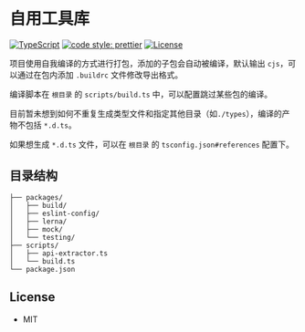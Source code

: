 # 自用工具库

[![TypeScript](https://img.shields.io/badge/lang-typescript-informational?style=flat-square)](https://www.typescriptlang.org)
[![code style: prettier](https://img.shields.io/badge/code_style-prettier-ff69b4.svg?style=flat-square)](https://github.com/prettier/prettier)
[![License](https://img.shields.io/badge/License-MIT-green.svg?style=flat-square)](#License)

项目使用自我编译的方式进行打包，添加的子包会自动被编译，默认输出 `cjs`，可以通过在包内添加 `.buildrc` 文件修改导出格式。

编译脚本在 `根目录` 的 `scripts/build.ts` 中，可以配置跳过某些包的编译。

目前暂未想到如何不重复生成类型文件和指定其他目录（如`./types`），编译的产物不包括 `*.d.ts`。

如果想生成 `*.d.ts` 文件，可以在 `根目录` 的 `tsconfig.json#references` 配置下。

## 目录结构

```text
├── packages/
│   ├── build/
│   ├── eslint-config/
│   ├── lerna/
│   ├── mock/
│   └── testing/
├── scripts/
│   ├── api-extractor.ts
│   └── build.ts
└── package.json
```

## License

- MIT
